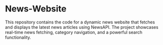 # News-Website
This repository contains the code for a dynamic news website that fetches and displays the latest news articles using NewsAPI. The project showcases real-time news fetching, category navigation, and a powerful search functionality.
